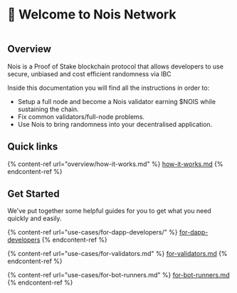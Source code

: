 # 👋 Welcome to Nois Network

<figure><img src="https://1923222875-files.gitbook.io/~/files/v0/b/gitbook-x-prod.appspot.com/o/spaces%2FsvlZuSMSUX5tUL5iML2q%2Fuploads%2FfH39wc2WwSvuhqpccLuq%2Fwhite-full-logo-thin.png?alt=media&#x26;token=0a238687-7a0b-41c2-9ab8-9cf138b255e5" alt=""><figcaption></figcaption></figure>

## Overview

Nois is a Proof of Stake blockchain protocol that allows developers to use secure, unbiased and cost efficient randomness via IBC

Inside this documentation you will find all the instructions in order to:

* Setup a full node and become a Nois validator earning $NOIS while sustaining the chain.
* Fix common validators/full-node problems.
* Use Nois to bring randomness into your decentralised application.

## Quick links

{% content-ref url="overview/how-it-works.md" %}
[how-it-works.md](overview/how-it-works.md)
{% endcontent-ref %}

## Get Started

We've put together some helpful guides for you to get what you need quickly and easily.

{% content-ref url="use-cases/for-dapp-developers/" %}
[for-dapp-developers](use-cases/for-dapp-developers/)
{% endcontent-ref %}

{% content-ref url="use-cases/for-validators.md" %}
[for-validators.md](use-cases/for-validators.md)
{% endcontent-ref %}

{% content-ref url="use-cases/for-bot-runners.md" %}
[for-bot-runners.md](use-cases/for-bot-runners.md)
{% endcontent-ref %}

